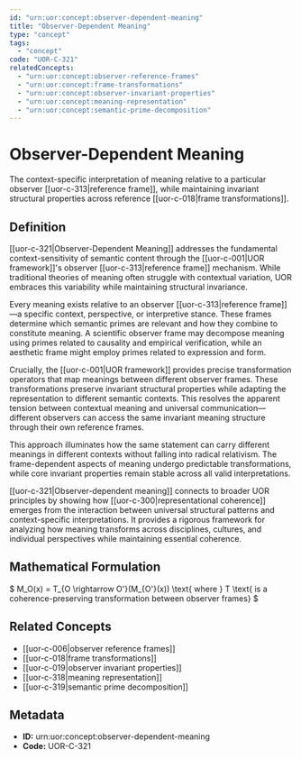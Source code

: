 ```yaml
---
id: "urn:uor:concept:observer-dependent-meaning"
title: "Observer-Dependent Meaning"
type: "concept"
tags:
  - "concept"
code: "UOR-C-321"
relatedConcepts:
  - "urn:uor:concept:observer-reference-frames"
  - "urn:uor:concept:frame-transformations"
  - "urn:uor:concept:observer-invariant-properties"
  - "urn:uor:concept:meaning-representation"
  - "urn:uor:concept:semantic-prime-decomposition"
---
```


# Observer-Dependent Meaning

The context-specific interpretation of meaning relative to a particular observer [[uor-c-313|reference frame]], while maintaining invariant structural properties across reference [[uor-c-018|frame transformations]].

## Definition

[[uor-c-321|Observer-Dependent Meaning]] addresses the fundamental context-sensitivity of semantic content through the [[uor-c-001|UOR framework]]'s observer [[uor-c-313|reference frame]] mechanism. While traditional theories of meaning often struggle with contextual variation, UOR embraces this variability while maintaining structural invariance.

Every meaning exists relative to an observer [[uor-c-313|reference frame]]—a specific context, perspective, or interpretive stance. These frames determine which semantic primes are relevant and how they combine to constitute meaning. A scientific observer frame may decompose meaning using primes related to causality and empirical verification, while an aesthetic frame might employ primes related to expression and form.

Crucially, the [[uor-c-001|UOR framework]] provides precise transformation operators that map meanings between different observer frames. These transformations preserve invariant structural properties while adapting the representation to different semantic contexts. This resolves the apparent tension between contextual meaning and universal communication—different observers can access the same invariant meaning structure through their own reference frames.

This approach illuminates how the same statement can carry different meanings in different contexts without falling into radical relativism. The frame-dependent aspects of meaning undergo predictable transformations, while core invariant properties remain stable across all valid interpretations.

[[uor-c-321|Observer-dependent meaning]] connects to broader UOR principles by showing how [[uor-c-300|representational coherence]] emerges from the interaction between universal structural patterns and context-specific interpretations. It provides a rigorous framework for analyzing how meaning transforms across disciplines, cultures, and individual perspectives while maintaining essential coherence.

## Mathematical Formulation

$
M_O(x) = T_{O \rightarrow O'}(M_{O'}(x)) \text{ where } T \text{ is a coherence-preserving transformation between observer frames}
$

## Related Concepts

- [[uor-c-006|observer reference frames]]
- [[uor-c-018|frame transformations]]
- [[uor-c-019|observer invariant properties]]
- [[uor-c-318|meaning representation]]
- [[uor-c-319|semantic prime decomposition]]

## Metadata

- **ID:** urn:uor:concept:observer-dependent-meaning
- **Code:** UOR-C-321
